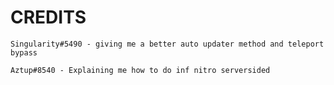 # CREDITS
```
Singularity#5490 - giving me a better auto updater method and teleport bypass
```
```
Aztup#8540 - Explaining me how to do inf nitro serversided
```
